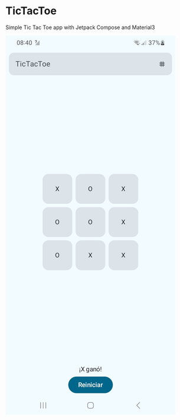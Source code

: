 # TicTacToe

Simple Tic Tac Toe app with Jetpack Compose and Material3

<img src="/screenshot.jpg">
